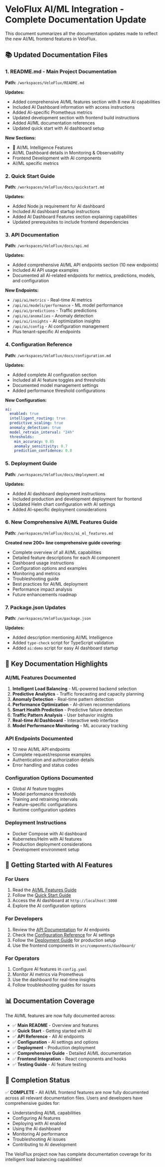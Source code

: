 # VeloFlux AI/ML Integration - Complete Documentation Update

This document summarizes all the documentation updates made to reflect the new AI/ML frontend features in VeloFlux.

## 📚 Updated Documentation Files

### 1. README.md - Main Project Documentation
**Path:** `/workspaces/VeloFlux/README.md`

**Updates:**
- Added comprehensive AI/ML features section with 8 new AI capabilities
- Included AI Dashboard information with access instructions
- Added AI-specific Prometheus metrics
- Updated development section with frontend build instructions
- Added AI/ML documentation references
- Updated quick start with AI dashboard setup

**New Sections:**
- 🤖 AI/ML Intelligence Features
- AI/ML Dashboard details in Monitoring & Observability
- Frontend Development with AI components
- AI/ML specific metrics

### 2. Quick Start Guide 
**Path:** `/workspaces/VeloFlux/docs/quickstart.md`

**Updates:**
- Added Node.js requirement for AI dashboard
- Included AI dashboard startup instructions
- Added AI Dashboard Features section explaining capabilities
- Updated prerequisites to include frontend dependencies

### 3. API Documentation
**Path:** `/workspaces/VeloFlux/docs/api.md`

**Updates:**
- Added comprehensive AI/ML API endpoints section (10 new endpoints)
- Included AI API usage examples
- Documented all AI-related endpoints for metrics, predictions, models, and configuration

**New Endpoints:**
- `/api/ai/metrics` - Real-time AI metrics
- `/api/ai/models/performance` - ML model performance
- `/api/ai/predictions` - Traffic predictions
- `/api/ai/anomalies` - Anomaly detection
- `/api/ai/insights` - AI optimization insights
- `/api/ai/config` - AI configuration management
- Plus tenant-specific AI endpoints

### 4. Configuration Reference
**Path:** `/workspaces/VeloFlux/docs/configuration.md`

**Updates:**
- Added complete AI configuration section
- Included all AI feature toggles and thresholds
- Documented model management settings
- Added performance threshold configurations

**New Configuration:**
```yaml
ai:
  enabled: true
  intelligent_routing: true
  predictive_scaling: true
  anomaly_detection: true
  model_retrain_interval: "24h"
  thresholds:
    min_accuracy: 0.85
    anomaly_sensitivity: 0.7
    prediction_confidence: 0.8
```

### 5. Deployment Guide
**Path:** `/workspaces/VeloFlux/docs/deployment.md`

**Updates:**
- Added AI dashboard deployment instructions
- Included production and development deployment for frontend
- Updated Helm chart configuration with AI settings
- Added AI-specific deployment considerations

### 6. New Comprehensive AI/ML Features Guide
**Path:** `/workspaces/VeloFlux/docs/ai_ml_features.md`

**Created new 200+ line comprehensive guide covering:**
- Complete overview of all AI/ML capabilities
- Detailed feature descriptions for each AI component
- Dashboard usage instructions
- Configuration options and examples
- Monitoring and metrics
- Troubleshooting guide
- Best practices for AI/ML deployment
- Performance impact analysis
- Future enhancements roadmap

### 7. Package.json Updates
**Path:** `/workspaces/VeloFlux/package.json`

**Updates:**
- Added description mentioning AI/ML Intelligence
- Added `type-check` script for TypeScript validation
- Added `ai:demo` script for easy AI dashboard startup

## 🎯 Key Documentation Highlights

### AI/ML Features Documented
1. **Intelligent Load Balancing** - ML-powered backend selection
2. **Predictive Analytics** - Traffic forecasting and capacity planning
3. **Anomaly Detection** - Real-time pattern detection
4. **Performance Optimization** - AI-driven recommendations
5. **Smart Health Prediction** - Predictive failure detection
6. **Traffic Pattern Analysis** - User behavior insights
7. **Real-time AI Dashboard** - Interactive web interface
8. **Model Performance Monitoring** - ML accuracy tracking

### API Endpoints Documented
- 10 new AI/ML API endpoints
- Complete request/response examples
- Authentication and authorization details
- Error handling and status codes

### Configuration Options Documented
- Global AI feature toggles
- Model performance thresholds
- Training and retraining intervals
- Feature-specific configurations
- Runtime configuration updates

### Deployment Instructions
- Docker Compose with AI dashboard
- Kubernetes/Helm with AI features
- Production deployment considerations
- Development environment setup

## 🚀 Getting Started with AI Features

### For Users
1. Read the [AI/ML Features Guide](docs/ai_ml_features.md)
2. Follow the [Quick Start Guide](docs/quickstart.md) 
3. Access the AI dashboard at `http://localhost:3000`
4. Explore the AI configuration options

### For Developers
1. Review the [API Documentation](docs/api.md) for AI endpoints
2. Check the [Configuration Reference](docs/configuration.md) for AI settings
3. Follow the [Deployment Guide](docs/deployment.md) for production setup
4. Use the frontend components in `src/components/dashboard/`

### For Operators
1. Configure AI features in `config.yaml`
2. Monitor AI metrics via Prometheus
3. Use the dashboard for real-time insights
4. Follow troubleshooting guides for issues

## 📊 Documentation Coverage

The AI/ML features are now fully documented across:

- ✅ **Main README** - Overview and features
- ✅ **Quick Start** - Getting started with AI
- ✅ **API Reference** - All AI endpoints
- ✅ **Configuration** - AI settings and options
- ✅ **Deployment** - Production deployment
- ✅ **Comprehensive Guide** - Detailed AI/ML documentation
- ✅ **Frontend Integration** - React components and hooks
- ✅ **Testing Guide** - AI feature testing

## 🎉 Completion Status

✅ **COMPLETE** - All AI/ML frontend features are now fully documented across all relevant documentation files. Users and developers have comprehensive guides for:

- Understanding AI/ML capabilities
- Configuring AI features
- Deploying with AI enabled
- Using the AI dashboard
- Monitoring AI performance
- Troubleshooting AI issues
- Contributing to AI development

The VeloFlux project now has complete documentation coverage for its intelligent load balancing capabilities!
